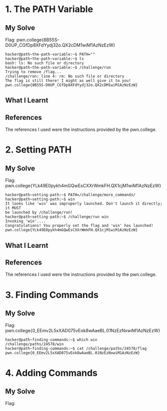 # 1. The PATH Variable
## My Solve
Flag: pwn.college{8B55S-D0UP_CGfDp8XFdYydj32o.QX2cDM1wiM1AzNzEzW}

```
hacker@path~the-path-variable:~$ PATH=""
hacker@path~the-path-variable:~$ ls
bash: ls: No such file or directory
hacker@path~the-path-variable:~$ /challenge/run
Trying to remove /flag...
/challenge/run: line 4: rm: No such file or directory
The flag is still there! I might as well give it to you!
pwn.college{8B55S-D0UP_CGfDp8XFdYydj32o.QX2cDM1wiM1AzNzEzW}
```
## What I Learnt

## References
The references I used were the instructions provided by the pwn.college.

# 2. Setting PATH
## My Solve
Flag: pwn.college{YLk49E0pykh4mGQwEsCXXrWmkFH.QX1cjM1wiM1AzNzEzW}

```
hacker@path~setting-path:~$ PATH=/challenge/more_commands/
hacker@path~setting-path:~$ win
It looks like 'win' was improperly launched. Don't launch it directly; it MUST
be launched by /challenge/run!
hacker@path~setting-path:~$ /challenge/run win
Invoking 'win'....
Congratulations! You properly set the flag and 'win' has launched!
pwn.college{YLk49E0pykh4mGQwEsCXXrWmkFH.QX1cjM1wiM1AzNzEzW}
```

## What I Learnt

## References
The references I used were the instructions provided by the pwn.college.

# 3. Finding Commands
## My Solve 
Flag: pwn.college{0_EEmv2L5xXAD075vEok8wAaeBL.01NzEzNxwiM1AzNzEzW}

```
hacker@path~finding-commands:~$ which win
/challenge/paths/24578/win
hacker@path~finding-commands:~$ cat /challenge/paths/24578/flag
pwn.college{0_EEmv2L5xXAD075vEok8wAaeBL.01NzEzNxwiM1AzNzEzW}
```

# 4. Adding Commands
## My Solve
Flag: 
